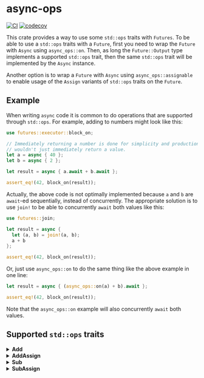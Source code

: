 # async-ops

[![CI](https://github.com/saserr/async-ops/actions/workflows/CI.yml/badge.svg)](https://github.com/saserr/async-ops/actions/workflows/CI.yml)
[![codecov](https://codecov.io/gh/saserr/async-ops/branch/main/graph/badge.svg?token=2K2DABXJMS)](https://codecov.io/gh/saserr/async-ops)

This crate provides a way to use some `std::ops` traits with `Futures`. To be
able to use a `std::ops` traits with a `Future`, first you need to wrap the
`Future` with `Async` using `async_ops::on`. Then, as long the `Future::Output`
type implements a supported `std::ops` trait, then the same `std::ops` trait
will be implemented by the `Async` instance.

Another option is to wrap a `Future` with `Async` using `async_ops::assignable`
to enable usage of the `Assign` variants of `std::ops` traits on the `Future`.

## Example

When writing `async` code it is common to do operations that are supported
through `std::ops`. For example, adding to numbers might look like this:

```rust
use futures::executor::block_on;

// Immediately returning a number is done for simplicity and production code
// wouldn't just immediately return a value.
let a = async { 40 };
let b = async { 2 };

let result = async { a.await + b.await };

assert_eq!(42, block_on(result));
```

Actually, the above code is not optimally implemented because `a` and `b` are
`await`-ed sequentially, instead of concurrently. The appropriate solution is to
use `join!` to be able to concurrently `await` both values like this:

```rust
use futures::join;

let result = async {
  let (a, b) = join!(a, b);
  a + b
};

assert_eq!(42, block_on(result));
```

Or, just use `async_ops::on` to do the same thing like the above example in one
line:

```rust
let result = async { (async_ops::on(a) + b).await };

assert_eq!(42, block_on(result));
```

Note that the `async_ops::on` example will also concurrently `await` both
values.

## Supported `std::ops` traits

<details>
<summary><b>Add</b></summary>

`Async` implements `Add<Rhs> where Rhs: Future` when the wrapped
`Future::Output` type implements `Add<Rhs::Output>`. The result of the
addition is
`Async<impl Future<Output = <Future::Output as Add<Rhs::Output>>::Output>>`.

```rust
use futures::executor::block_on;

let a = async { 40 };
let b = async { 2 };

let result = async { (async_ops::on(a) + b).await };

assert_eq!(42, block_on(result));
```

</details>

<details>
<summary><b>AddAssign</b></summary>

`Async` implements `AddAssign<Rhs> where Rhs: Future` when the wrapped
`Future::Output` type implements
`Add<Rhs::Output, Output = Future::Output>`.

```rust
use futures::executor::block_on;

let a = async { 40 };
let b = async { 2 };

let result = async {
  let mut a = async_ops::assignable(a);
  a += b;
  a.await
};

assert_eq!(42, block_on(result));
```

</details>

<details>
<summary><b>Sub</b></summary>

`Async` implements `Sub<Rhs> where Rhs: Future` when the wrapped
`Future::Output` type implements `Sub<Rhs::Output>`. The result of the
subtraction is
`Async<impl Future<Output = <Future::Output as Sub<Rhs::Output>>::Output>>`.

```rust
use futures::executor::block_on;

let a = async { 44 };
let b = async { 2 };

let result = async { (async_ops::on(a) - b).await };

assert_eq!(42, block_on(result));
```

</details>

<details>
<summary><b>SubAssign</b></summary>

`Async` implements `SubAssign<Rhs> where Rhs: Future` when the wrapped
`Future::Output` type implements
`Sub<Rhs::Output, Output = Future::Output>`.

```rust
use futures::executor::block_on;

let a = async { 44 };
let b = async { 2 };

let result = async {
  let mut a = async_ops::assignable(a);
  a -= b;
  a.await
};

assert_eq!(42, block_on(result));
```

</details>
